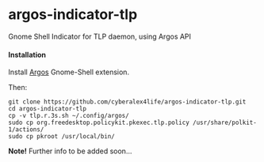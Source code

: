 # argos-indicator-tlp
Gnome Shell Indicator for TLP daemon, using Argos API

#### Installation
Install [Argos](https://extensions.gnome.org/extension/1176/argos/) Gnome-Shell extension.

Then:
```
git clone https://github.com/cyberalex4life/argos-indicator-tlp.git
cd argos-indicator-tlp
cp -v tlp.r.3s.sh ~/.config/argos/
sudo cp org.freedesktop.policykit.pkexec.tlp.policy /usr/share/polkit-1/actions/
sudo cp pkroot /usr/local/bin/
```
**Note!**
Further info to be added soon...
